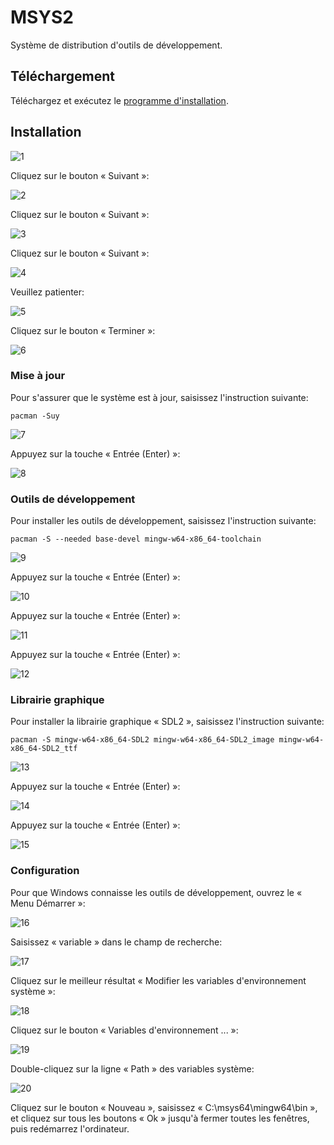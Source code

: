 # MSYS2

Système de distribution d'outils de développement.

## Téléchargement

Téléchargez et exécutez le [programme d'installation](https://www.msys2.org/).

## Installation

![1](Images/MSYS201.png)

Cliquez sur le bouton « Suivant »:

![2](Images/MSYS202.png)

Cliquez sur le bouton « Suivant »:

![3](Images/MSYS203.png)

Cliquez sur le bouton « Suivant »:

![4](Images/MSYS204.png)

Veuillez patienter:

![5](Images/MSYS205.png)

Cliquez sur le bouton « Terminer »:

![6](Images/MSYS206.png)

### Mise à jour

Pour s'assurer que le système est à jour, saisissez l'instruction suivante:

```
pacman -Suy
```

![7](Images/MSYS207.png)

Appuyez sur la touche « Entrée (Enter) »:

![8](Images/MSYS208.png)

### Outils de développement

Pour installer les outils de développement, saisissez l'instruction suivante:

```
pacman -S --needed base-devel mingw-w64-x86_64-toolchain
```

![9](Images/MSYS209.png)

Appuyez sur la touche « Entrée (Enter) »:

![10](Images/MSYS210.png)

Appuyez sur la touche « Entrée (Enter) »:

![11](Images/MSYS211.png)

Appuyez sur la touche « Entrée (Enter) »:

![12](Images/MSYS212.png)

### Librairie graphique

Pour installer la librairie graphique « SDL2 », saisissez l'instruction suivante:

```
pacman -S mingw-w64-x86_64-SDL2 mingw-w64-x86_64-SDL2_image mingw-w64-x86_64-SDL2_ttf
```

![13](Images/MSYS213.png)

Appuyez sur la touche « Entrée (Enter) »:

![14](Images/MSYS214.png)

Appuyez sur la touche « Entrée (Enter) »:

![15](Images/MSYS215.png)

### Configuration

Pour que Windows connaisse les outils de développement, ouvrez le « Menu Démarrer »:

![16](Images/MSYS216.png)

Saisissez « variable » dans le champ de recherche:

![17](Images/MSYS217.png)

Cliquez sur le meilleur résultat « Modifier les variables d'environnement système »:

![18](Images/MSYS218.png)

Cliquez sur le bouton « Variables d'environnement ... »:

![19](Images/MSYS219.png)

Double-cliquez sur la ligne « Path » des variables système:

![20](Images/MSYS220.png)

Cliquez sur le bouton « Nouveau », saisissez « C:\msys64\mingw64\bin », et cliquez sur tous les boutons « Ok » jusqu'à fermer toutes les fenêtres, puis redémarrez l'ordinateur.